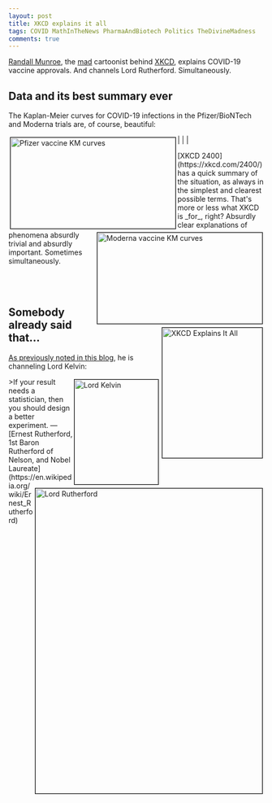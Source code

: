 ```yaml
---
layout: post
title: XKCD explains it all
tags: COVID MathInTheNews PharmaAndBiotech Politics TheDivineMadness
comments: true
---
```


[Randall Munroe](https://en.wikipedia.org/wiki/Randall_Munroe), the 
[mad](https://www.someweekendreading.blog/tags/#TheDivineMadness) cartoonist behind 
[XKCD](https://xkcd.com/), explains COVID-19 vaccine approvals.  And channels Lord Rutherford.
Simultaneously.  

## Data and its best summary ever  

The Kaplan-Meier curves for COVID-19 infections in the Pfizer/BioNTech and Moderna trials
are, of course, beautiful:  

| <img src="{{ site.baseurl }}/images/2020-12-08-beautiful-vaccines-case-rates.jpg" width="325" height="179" alt="Pfizer vaccine KM curves" title="Pfizer vaccine KM curves" style="float: left; margin: 3px 3px 3px 3px; border: 1px solid #000000;"/> | <img src="{{ site.baseurl }}/images/2020-12-15-beautiful-vaccines-2-survival-plot.jpg" width="325" height="179" alt="Moderna vaccine KM curves" title="Moderna vaccine KM curves" style="float: right; margin: 3px 3px 3px 3px; border: 1px solid #000000;"/> |  

<img src="{{ site.baseurl }}/images/2020-12-18-XKCD-explains-it-all.png" width="197" height="256" alt="XKCD Explains It All" title="XKCD Explains It All" style="float: right; margin: 3px 3px 3px 3px; border: 1px solid #000000;"/>
[XKCD 2400](https://xkcd.com/2400/) has a quick summary of the situation, as always in
the simplest and clearest possible terms.  That's more or less what XKCD is _for_, right?
Absurdly clear explanations of phenomena absurdly trivial and absurdly important.
Sometimes simultaneously.  

<!-- How to force a break here, separating at the bottom of the picture? -->
<br/>
<br/>
<br/>
<br/>

## Somebody already said that&hellip;

[As previously noted in this blog](https://www.someweekendreading.blog/Lord-Kelvin-on-quantitative-knowledge/), he is channeling Lord Kelvin:  

<a href="https://upload.wikimedia.org/wikipedia/commons/thumb/a/a0/Lord_Kelvin_photograph.jpg/220px-Lord_Kelvin_photograph.jpg" target="_blank"><img src="https://upload.wikimedia.org/wikipedia/commons/thumb/a/a0/Lord_Kelvin_photograph.jpg/220px-Lord_Kelvin_photograph.jpg" width="165" height="206" alt="Lord Kelvin" title="Lord Kelvin" style="float: right; margin: 3px 3px 3px 3px; border: 1px solid #000000;"></a>


<img src="https://upload.wikimedia.org/wikipedia/commons/thumb/6/6e/Ernest_Rutherford_LOC.jpg/447px-Ernest_Rutherford_LOC.jpg" width="447" height="600" alt="Lord Rutherford" title="Lord Rutherford" style="float: right; margin: 3px 3px 3px 3px; border: 1px solid #000000;">
>If your result needs a statistician, then you should design a better experiment. &mdash; [Ernest Rutherford, 1st Baron Rutherford of Nelson, and Nobel Laureate](https://en.wikipedia.org/wiki/Ernest_Rutherford)  
